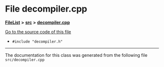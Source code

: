 

# File decompiler.cpp



[**FileList**](files.md) **>** [**src**](dir_68267d1309a1af8e8297ef4c3efbcdba.md) **>** [**decompiler.cpp**](decompiler_8cpp.md)

[Go to the source code of this file](decompiler_8cpp_source.md)



* `#include "decompiler.h"`


































































------------------------------
The documentation for this class was generated from the following file `src/decompiler.cpp`

